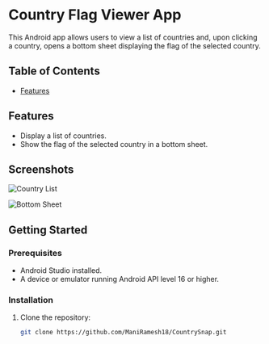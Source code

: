 # Country Flag Viewer App

This Android app allows users to view a list of countries and, upon clicking a country, opens a bottom sheet displaying the flag of the selected country.

## Table of Contents
- [Features](#features)

## Features

- Display a list of countries.
- Show the flag of the selected country in a bottom sheet.

## Screenshots

![Country List](screenshots/country_list.png)

![Bottom Sheet](screenshots/bottom_sheet.png)

## Getting Started

### Prerequisites

- Android Studio installed.
- A device or emulator running Android API level 16 or higher.

### Installation

1. Clone the repository:

   ```bash
   git clone https://github.com/ManiRamesh18/CountrySnap.git
